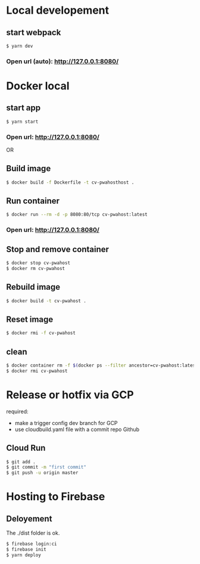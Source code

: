# Local developement
## start webpack
```bash
$ yarn dev
```
### Open url (auto): http://127.0.0.1:8080/

# Docker local
## start app
```bash
$ yarn start
```
### Open url: http://127.0.0.1:8080/

OR

## Build image
```bash
$ docker build -f Dockerfile -t cv-pwahosthost .
```
## Run container
```bash
$ docker run --rm -d -p 8080:80/tcp cv-pwahost:latest
```
### Open url: http://127.0.0.1:8080/
## Stop and remove container
```bash
$ docker stop cv-pwahost  
$ docker rm cv-pwahost  
```
## Rebuild image
```bash
$ docker build -t cv-pwahost .
```
## Reset image
```bash
$ docker rmi -f cv-pwahost
```
## clean
```bash
$ docker container rm -f $(docker ps --filter ancestor=cv-pwahost:latest -q)
$ docker rmi cv-pwahost
```
# Release or hotfix via GCP
required:
  - make a trigger config dev branch for GCP 
  - use cloudbuild.yaml file with a commit repo Github 
## Cloud Run
```bash
$ git add .
$ git commit -m "first commit"
$ git push -u origin master
```
# Hosting to Firebase
## Deloyement
The ./dist folder is ok.
```bash
$ firebase login:ci
$ firebase init
$ yarn deploy
```
